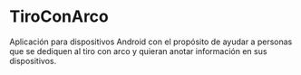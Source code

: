 TiroConArco
===========

Aplicación para dispositivos Android con el propósito de ayudar a personas que se dediquen al tiro con arco y quieran anotar información en sus dispositivos.